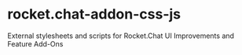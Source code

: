 # rocket.chat-addon-css-js
External stylesheets and scripts for Rocket.Chat UI Improvements and Feature Add-Ons
